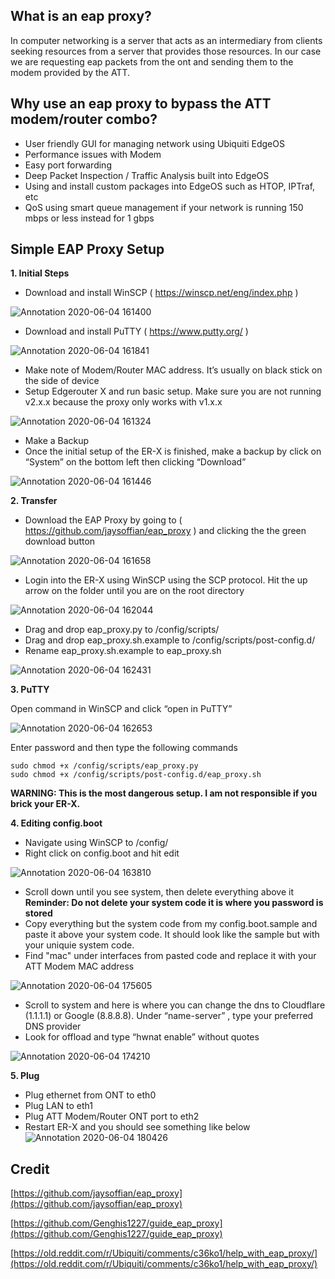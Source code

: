 ## What is an eap proxy?

In computer networking is a server that acts as an intermediary from clients seeking resources from a server that provides those resources. In our case we are requesting eap packets from the ont and sending them to the modem provided by the ATT.

## Why use an eap proxy to bypass the ATT modem/router combo?

- User friendly GUI for managing network using Ubiquiti EdgeOS
- Performance issues with Modem
- Easy port forwarding 
- Deep Packet Inspection / Traffic Analysis built into EdgeOS
- Using and install custom packages into EdgeOS such as HTOP, IPTraf, etc
- QoS using smart queue management if your network is running 150 mbps or less instead for 1 gbps

## Simple EAP Proxy Setup

 **1. Initial Steps**

- Download and install WinSCP ( https://winscp.net/eng/index.php )

![Annotation 2020-06-04 161400](https://user-images.githubusercontent.com/59487209/83816356-d904fd00-a687-11ea-9ef8-88c8180d6d4d.png)

- Download and install PuTTY ( https://www.putty.org/ )

![Annotation 2020-06-04 161841](https://user-images.githubusercontent.com/59487209/83816408-f1751780-a687-11ea-8352-d5c8af206b39.png)

- Make note of Modem/Router MAC address. It’s usually on black stick on the side of device
- Setup Edgerouter X and run basic setup. Make sure you are not running v2.x.x because the proxy only works with v1.x.x

![Annotation 2020-06-04 161324](https://user-images.githubusercontent.com/59487209/83816307-b672e400-a687-11ea-9748-4b050598fc8c.png)

- Make a Backup
- Once the initial setup of the ER-X is finished, make a backup by click on “System” on the bottom left then clicking “Download”

![Annotation 2020-06-04 161446](https://user-images.githubusercontent.com/59487209/83816459-0b165f00-a688-11ea-936e-9cdc13c14407.png)

**2. Transfer**

- Download the EAP Proxy by going to ( https://github.com/jaysoffian/eap_proxy ) and clicking the the green download button

![Annotation 2020-06-04 161658](https://user-images.githubusercontent.com/59487209/83816513-2f723b80-a688-11ea-89c9-ebed80566202.png)

- Login into the ER-X using WinSCP using the SCP protocol. Hit the up arrow on the folder until you are on the root directory

![Annotation 2020-06-04 162044](https://user-images.githubusercontent.com/59487209/83816600-5d578000-a688-11ea-855d-3c8308c10608.png)

- Drag and drop eap_proxy.py to /config/scripts/
- Drag and drop eap_proxy.sh.example to /config/scripts/post-config.d/
- Rename eap_proxy.sh.example to eap_proxy.sh

![Annotation 2020-06-04 162431](https://user-images.githubusercontent.com/59487209/83816681-955ec300-a688-11ea-910c-ed3461dacafc.png)

**3. PuTTY**

Open command in WinSCP and click “open in PuTTY”

![Annotation 2020-06-04 162653](https://user-images.githubusercontent.com/59487209/83816739-b3c4be80-a688-11ea-82be-7e73fb5f76bb.png)

Enter password and then type the following commands

    sudo chmod +x /config/scripts/eap_proxy.py
    sudo chmod +x /config/scripts/post-config.d/eap_proxy.sh

**WARNING: This is the most dangerous setup. I am not responsible if you brick your ER-X.**

 **4. Editing config.boot**

- Navigate using WinSCP to /config/
- Right click on config.boot and hit edit

![Annotation 2020-06-04 163810](https://user-images.githubusercontent.com/59487209/83816868-01d9c200-a689-11ea-8e17-bab02d1deb8c.png)

- Scroll down until you see system, then delete everything above it
**Reminder: Do not delete your system code it is where you password is stored**
- Copy everything but the system code from my config.boot.sample and paste it above your system code. It should look like the sample but with your uniquie system code.
- Find "mac" under interfaces from pasted code and replace it with your ATT Modem MAC address

![Annotation 2020-06-04 175605](https://user-images.githubusercontent.com/59487209/83818322-b45f5400-a68c-11ea-9b39-72c3eee1b836.png)

- Scroll to system and here is where you can change the dns to Cloudflare (1.1.1.1) or Google (8.8.8.8). Under “name-server” , type your preferred DNS provider
- Look for offload and type “hwnat enable” without quotes

![Annotation 2020-06-04 174210](https://user-images.githubusercontent.com/59487209/83817602-cdff9c00-a68a-11ea-861d-6097480ad0a3.png)

**5. Plug**
- Plug ethernet from ONT to eth0
- Plug LAN to eth1
- Plug ATT Modem/Router ONT port to eth2
- Restart ER-X and you should see something like below
![Annotation 2020-06-04 180426](https://user-images.githubusercontent.com/59487209/83818796-d9a09200-a68d-11ea-8c27-d45e40b35780.png)

## Credit

[https://github.com/jaysoffian/eap_proxy](https://github.com/jaysoffian/eap_proxy)

[https://github.com/Genghis1227/guide_eap_proxy](https://github.com/Genghis1227/guide_eap_proxy)

[https://old.reddit.com/r/Ubiquiti/comments/c36ko1/help_with_eap_proxy/](https://old.reddit.com/r/Ubiquiti/comments/c36ko1/help_with_eap_proxy/)
